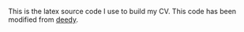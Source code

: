 This is the latex source code I use to build my CV. This code has been modified from [deedy](https://github.com/deedy/Deedy-Resume).
